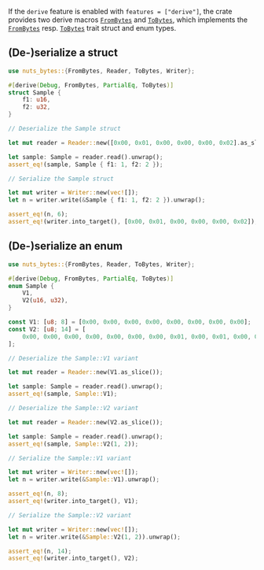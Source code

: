 If the `derive` feature is enabled with `features = ["derive"]`, the crate
provides two derive macros [`FromBytes`](../derive.FromBytes.html) and
[`ToBytes`](../derive.ToBytes.html), which implements the
[`FromBytes`](../trait.FromBytes.html) resp. [`ToBytes`](../trait.ToBytes.html)
trait struct and enum types.

## (De-)serialize a struct

```rust
use nuts_bytes::{FromBytes, Reader, ToBytes, Writer};

#[derive(Debug, FromBytes, PartialEq, ToBytes)]
struct Sample {
    f1: u16,
    f2: u32,
}

// Deserialize the Sample struct

let mut reader = Reader::new([0x00, 0x01, 0x00, 0x00, 0x00, 0x02].as_slice());

let sample: Sample = reader.read().unwrap();
assert_eq!(sample, Sample { f1: 1, f2: 2 });

// Serialize the Sample struct

let mut writer = Writer::new(vec![]);
let n = writer.write(&Sample { f1: 1, f2: 2 }).unwrap();

assert_eq!(n, 6);
assert_eq!(writer.into_target(), [0x00, 0x01, 0x00, 0x00, 0x00, 0x02]);
```

## (De-)serialize an enum

```rust
use nuts_bytes::{FromBytes, Reader, ToBytes, Writer};

#[derive(Debug, FromBytes, PartialEq, ToBytes)]
enum Sample {
    V1,
    V2(u16, u32),
}

const V1: [u8; 8] = [0x00, 0x00, 0x00, 0x00, 0x00, 0x00, 0x00, 0x00];
const V2: [u8; 14] = [
    0x00, 0x00, 0x00, 0x00, 0x00, 0x00, 0x00, 0x01, 0x00, 0x01, 0x00, 0x00, 0x00, 0x02,
];

// Deserialize the Sample::V1 variant

let mut reader = Reader::new(V1.as_slice());

let sample: Sample = reader.read().unwrap();
assert_eq!(sample, Sample::V1);

// Deserialize the Sample::V2 variant

let mut reader = Reader::new(V2.as_slice());

let sample: Sample = reader.read().unwrap();
assert_eq!(sample, Sample::V2(1, 2));

// Serialize the Sample::V1 variant

let mut writer = Writer::new(vec![]);
let n = writer.write(&Sample::V1).unwrap();

assert_eq!(n, 8);
assert_eq!(writer.into_target(), V1);

// Serialize the Sample::V2 variant

let mut writer = Writer::new(vec![]);
let n = writer.write(&Sample::V2(1, 2)).unwrap();

assert_eq!(n, 14);
assert_eq!(writer.into_target(), V2);
```
